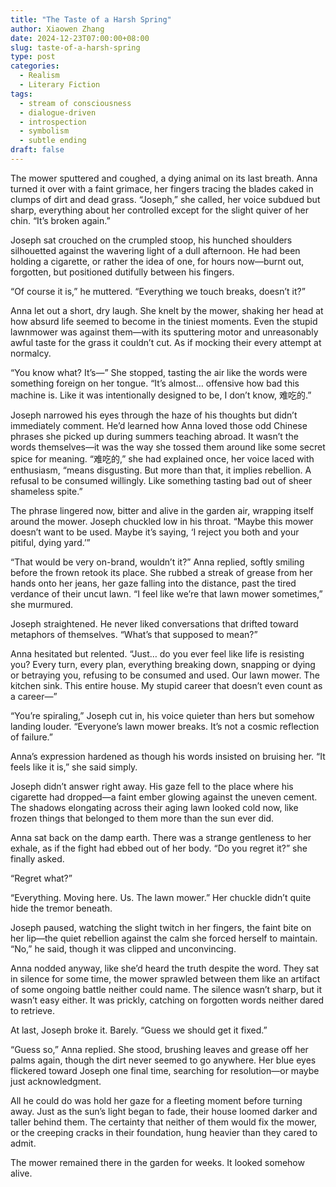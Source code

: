 ```yaml
---
title: "The Taste of a Harsh Spring"
author: Xiaowen Zhang
date: 2024-12-23T07:00:00+08:00
slug: taste-of-a-harsh-spring
type: post
categories:
  - Realism
  - Literary Fiction
tags:
  - stream of consciousness
  - dialogue-driven
  - introspection
  - symbolism
  - subtle ending
draft: false
---
```


The mower sputtered and coughed, a dying animal on its last breath. Anna turned it over with a faint grimace, her fingers tracing the blades caked in clumps of dirt and dead grass. “Joseph,” she called, her voice subdued but sharp, everything about her controlled except for the slight quiver of her chin. “It’s broken again.”

Joseph sat crouched on the crumpled stoop, his hunched shoulders silhouetted against the wavering light of a dull afternoon. He had been holding a cigarette, or rather the idea of one, for hours now—burnt out, forgotten, but positioned dutifully between his fingers. 

“Of course it is,” he muttered. “Everything we touch breaks, doesn’t it?”

Anna let out a short, dry laugh. She knelt by the mower, shaking her head at how absurd life seemed to become in the tiniest moments. Even the stupid lawnmower was against them—with its sputtering motor and unreasonably awful taste for the grass it couldn’t cut. As if mocking their every attempt at normalcy.

“You know what? It’s—” She stopped, tasting the air like the words were something foreign on her tongue. “It’s almost… offensive how bad this machine is. Like it was intentionally designed to be, I don’t know, 难吃的.”

Joseph narrowed his eyes through the haze of his thoughts but didn’t immediately comment. He’d learned how Anna loved those odd Chinese phrases she picked up during summers teaching abroad. It wasn’t the words themselves—it was the way she tossed them around like some secret spice for meaning. “难吃的,” she had explained once, her voice laced with enthusiasm, “means disgusting. But more than that, it implies rebellion. A refusal to be consumed willingly. Like something tasting bad out of sheer shameless spite.”

The phrase lingered now, bitter and alive in the garden air, wrapping itself around the mower. Joseph chuckled low in his throat. “Maybe this mower doesn’t want to be used. Maybe it’s saying, ‘I reject you both and your pitiful, dying yard.’”

“That would be very on-brand, wouldn’t it?” Anna replied, softly smiling before the frown retook its place. She rubbed a streak of grease from her hands onto her jeans, her gaze falling into the distance, past the tired verdance of their uncut lawn. “I feel like we’re that lawn mower sometimes,” she murmured.

Joseph straightened. He never liked conversations that drifted toward metaphors of themselves. “What’s that supposed to mean?”

Anna hesitated but relented. “Just… do you ever feel like life is resisting you? Every turn, every plan, everything breaking down, snapping or dying or betraying you, refusing to be consumed and used. Our lawn mower. The kitchen sink. This entire house. My stupid career that doesn’t even count as a career—”

“You’re spiraling,” Joseph cut in, his voice quieter than hers but somehow landing louder. “Everyone’s lawn mower breaks. It’s not a cosmic reflection of failure.”

Anna’s expression hardened as though his words insisted on bruising her. “It feels like it is,” she said simply. 

Joseph didn’t answer right away. His gaze fell to the place where his cigarette had dropped—a faint ember glowing against the uneven cement. The shadows elongating across their aging lawn looked cold now, like frozen things that belonged to them more than the sun ever did. 

Anna sat back on the damp earth. There was a strange gentleness to her exhale, as if the fight had ebbed out of her body. “Do you regret it?” she finally asked.

“Regret what?”

“Everything. Moving here. Us. The lawn mower.” Her chuckle didn’t quite hide the tremor beneath. 

Joseph paused, watching the slight twitch in her fingers, the faint bite on her lip—the quiet rebellion against the calm she forced herself to maintain. “No,” he said, though it was clipped and unconvincing.

Anna nodded anyway, like she’d heard the truth despite the word. They sat in silence for some time, the mower sprawled between them like an artifact of some ongoing battle neither could name. The silence wasn’t sharp, but it wasn’t easy either. It was prickly, catching on forgotten words neither dared to retrieve.

At last, Joseph broke it. Barely. “Guess we should get it fixed.”

“Guess so,” Anna replied. She stood, brushing leaves and grease off her palms again, though the dirt never seemed to go anywhere. Her blue eyes flickered toward Joseph one final time, searching for resolution—or maybe just acknowledgment.

All he could do was hold her gaze for a fleeting moment before turning away. Just as the sun’s light began to fade, their house loomed darker and taller behind them. The certainty that neither of them would fix the mower, or the creeping cracks in their foundation, hung heavier than they cared to admit.

The mower remained there in the garden for weeks. It looked somehow alive.